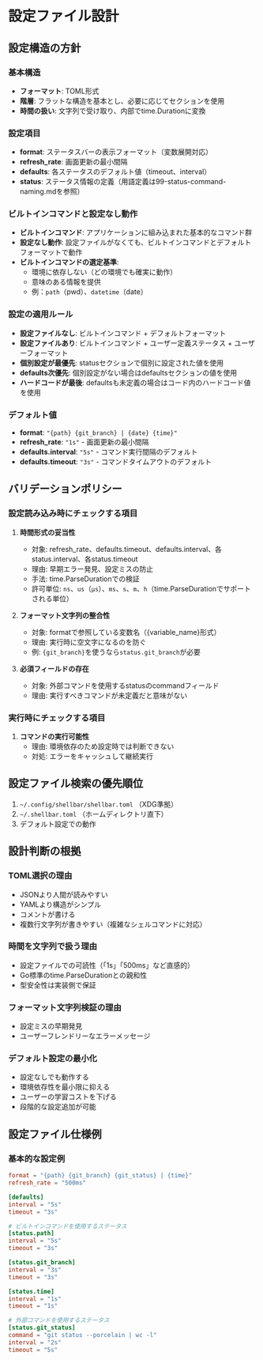 # 設定ファイル設計

## 設定構造の方針

### 基本構造

- **フォーマット**: TOML形式
- **階層**: フラットな構造を基本とし、必要に応じてセクションを使用
- **時間の扱い**: 文字列で受け取り、内部でtime.Durationに変換

### 設定項目

- **format**: ステータスバーの表示フォーマット（変数展開対応）
- **refresh_rate**: 画面更新の最小間隔
- **defaults**: 各ステータスのデフォルト値（timeout、interval）
- **status**: ステータス情報の定義（用語定義は99-status-command-naming.mdを参照）

### ビルトインコマンドと設定なし動作

- **ビルトインコマンド**: アプリケーションに組み込まれた基本的なコマンド群
- **設定なし動作**: 設定ファイルがなくても、ビルトインコマンドとデフォルトフォーマットで動作
- **ビルトインコマンドの選定基準**:
  - 環境に依存しない（どの環境でも確実に動作）
  - 意味のある情報を提供
  - 例：`path`（pwd）、`datetime`（date）

### 設定の適用ルール

- **設定ファイルなし**: ビルトインコマンド + デフォルトフォーマット
- **設定ファイルあり**: ビルトインコマンド + ユーザー定義ステータス + ユーザーフォーマット
- **個別設定が最優先**: statusセクションで個別に設定された値を使用
- **defaults次優先**: 個別設定がない場合はdefaultsセクションの値を使用
- **ハードコードが最後**: defaultsも未定義の場合はコード内のハードコード値を使用

### デフォルト値

- **format**: `"{path} {git_branch} | {date} {time}"`
- **refresh_rate**: `"1s"` - 画面更新の最小間隔
- **defaults.interval**: `"5s"` - コマンド実行間隔のデフォルト
- **defaults.timeout**: `"3s"` - コマンドタイムアウトのデフォルト

## バリデーションポリシー

### 設定読み込み時にチェックする項目

1. **時間形式の妥当性**
   - 対象: refresh_rate、defaults.timeout、defaults.interval、各status.interval、各status.timeout
   - 理由: 早期エラー発見、設定ミスの防止
   - 手法: time.ParseDurationでの検証
   - 許可単位: `ns`、`us`（`µs`）、`ms`、`s`、`m`、`h`（time.ParseDurationでサポートされる単位）

2. **フォーマット文字列の整合性**
   - 対象: formatで参照している変数名（{variable_name}形式）
   - 理由: 実行時に空文字になるのを防ぐ
   - 例: `{git_branch}`を使うなら`status.git_branch`が必要

3. **必須フィールドの存在**
   - 対象: 外部コマンドを使用するstatusのcommandフィールド
   - 理由: 実行すべきコマンドが未定義だと意味がない

### 実行時にチェックする項目

1. **コマンドの実行可能性**
   - 理由: 環境依存のため設定時では判断できない
   - 対処: エラーをキャッシュして継続実行


## 設定ファイル検索の優先順位

1. `~/.config/shellbar/shellbar.toml` （XDG準拠）
2. `~/.shellbar.toml` （ホームディレクトリ直下）
3. デフォルト設定での動作

## 設計判断の根拠

### TOML選択の理由

- JSONより人間が読みやすい
- YAMLより構造がシンプル
- コメントが書ける
- 複数行文字列が書きやすい（複雑なシェルコマンドに対応）

### 時間を文字列で扱う理由

- 設定ファイルでの可読性（「1s」「500ms」など直感的）
- Go標準のtime.ParseDurationとの親和性
- 型安全性は実装側で保証

### フォーマット文字列検証の理由

- 設定ミスの早期発見
- ユーザーフレンドリーなエラーメッセージ

### デフォルト設定の最小化

- 設定なしでも動作する
- 環境依存性を最小限に抑える
- ユーザーの学習コストを下げる
- 段階的な設定追加が可能

## 設定ファイル仕様例

### 基本的な設定例

```toml
format = "{path} {git_branch} {git_status} | {time}"
refresh_rate = "500ms"

[defaults]
interval = "5s"
timeout = "3s"

# ビルトインコマンドを使用するステータス
[status.path]
interval = "5s"
timeout = "3s"

[status.git_branch]
interval = "3s"
timeout = "3s"

[status.time]
interval = "1s"
timeout = "1s"

# 外部コマンドを使用するステータス
[status.git_status]
command = "git status --porcelain | wc -l"
interval = "2s"
timeout = "5s"
```
